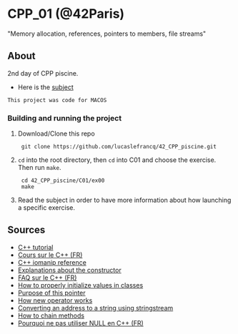 # CPP_01 (@42Paris)

"Memory allocation, references, pointers to members, file streams"

## About

2nd day of CPP piscine.

- Here is the [subject][1]

`This project was code for MACOS`

### Building and running the project

1. Download/Clone this repo

        git clone https://github.com/lucaslefrancq/42_CPP_piscine.git

2. `cd` into the root directory, then `cd` into C01 and choose the exercise. Then run `make`.

        cd 42_CPP_piscine/C01/ex00
        make

3.  Read the subject in order to have more information about how launching a specific exercise.
    
## Sources

- [C++ tutorial][2]
- [Cours sur le C++ (FR)][3]
- [C++ iomanip reference][4]
- [Explanations about the constructor][5]
- [FAQ sur le C++ (FR)][6]
- [How to properly initialize values in classes][7]
- [Purpose of this pointer][8]
- [How new operator works][9]
- [Converting an address to a string using stringstream][10]
- [How to chain methods][11]
- [Pourquoi ne pas utiliser NULL en C++ (FR)][12]

[1]: https://github.com/lucaslefrancq/42_CPP_piscine/blob/main/C01/cpp01.en.subject.pdf
[2]: http://www.cplusplus.com/files/tutorial.pdf
[3]: https://openclassrooms.com/fr/courses/1894236-programmez-avec-le-langage-c/1894377-quest-ce-que-le-c
[4]: http://www.cplusplus.com/reference/iomanip/
[5]: https://isocpp.org/wiki/faq/ctors#init-lists
[6]: https://cpp.developpez.com/faq/cpp/
[7]: https://stackoverflow.com/questions/40378205/c-initialising-fields-directly-vs-initialisation-list-in-default-constructor?fbclid=IwAR3k7ZUjcuU7qcHgwvDGASBbHLkRTcl9NZfvPQ2L_6a8-XNKnPyCn_rFoes
[8]: https://stackoverflow.com/questions/2828841/what-is-purpose-of-a-this-pointer-in-c
[9]: https://docs.microsoft.com/en-us/cpp/cpp/new-operator-cpp?view=msvc-160
[10]: https://stackoverflow.com/questions/7850125/convert-this-pointer-to-string
[11]: https://www.google.com/search?sxsrf=ALeKk03NcQi7MCCOBaBP6xRQXrTRnptLqA%3A1606921571039&ei=Y63HX77iAYyWlwT_uo6oBA&q=chaining+methods+c%2B%2B&oq=chaining+methods+c%2B%2B&gs_lcp=CgZwc3ktYWIQAzIGCAAQCBAeOgcIIxCxAhAnOgYIABAHEB46BAgAEA06BQgAEMsBOggIABAHEAUQHjoECAAQEzoKCAAQCBAHEB4QEzoMCAAQCBAHEAoQHhATOggIABANEB4QEzoICAAQCBAHEB46CggAEAgQBxAKEB5Q21RY9WRghmloAHAAeACAAYMBiAHAC5IBBDE0LjOYAQCgAQGqAQdnd3Mtd2l6wAEB&sclient=psy-ab&ved=0ahUKEwj-n7Grya_tAhUMy4UKHX-dA0UQ4dUDCA0&uact=5#kpvalbx=_g63HX_f0FKyWlwSn14nQDw13
[12]: https://h-deb.clg.qc.ca/Sujets/Divers--cplusplus/CPP--NULL.html